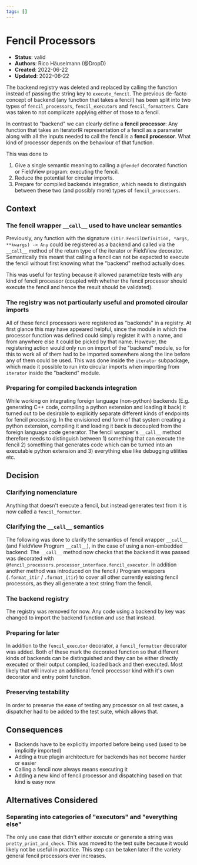 ```yaml
---
tags: []
---
```


# Fencil Processors

- **Status**: valid
- **Authors**: Rico Häuselmann (@DropD)
- **Created**: 2022-06-22
- **Updated**: 2022-06-22

The backend registry was deleted and replaced by calling the function instead of passing the string key to `execute_fencil`. The previous de-facto concept of backend (any function that takes a fencil) has been split into two types of `fencil_processors`, `fencil_executors` and `fencil_formatters`. Care was taken to not complicate applying either of those to a fencil.

In contrast to "backend" we can clearly define a **fencil processor**: Any function that takes an IteratorIR representation of a fencil as a parameter along with all the inputs needed to call the fencil is a **fencil processor**. What kind of processor depends on the behaviour of that function.

This was done to 

1. Give a single semantic meaning to calling a `@fendef` decorated function or FieldView program: executing the fencil.
1. Reduce the potential for circular imports.
1. Prepare for compiled backends integration, which needs to distinguish between these two (and possibly more) types of `fencil_processors`.

## Context

### The fencil wrapper `__call__` used to have unclear semantics
Previously, any function with the signature `(itir.FencilDefinition, *args, **kwargs) -> Any` could be registered as a backend and called via the `__call__` method of the return type of the iterator or FieldView decorator. Semantically this meant that calling a fencil can not be expected to execute the fencil without first knowing what the "backend" method actually does.

This was useful for testing because it allowed parametrize tests with any kind of fencil processor (coupled with whether the fencil processor should execute the fencil and hence the result should be validated).

### The registry was not particularly useful and promoted circular imports
All of these fencil processors were registered as "backends" in a registry. At first glance this may have appeared helpful, since the module in which the processor function was defined could simply register it with a name, and from anywhere else it could be picked by that name. However, the registering action would only run on import of the "backend" module, so for this to work all of them had to be imported somewhere along the line before any of them could be used. This was done inside the `iterator` subpackage, which made it possible to run into circular imports when importing from `iterator` inside the "backend" module.

### Preparing for compiled backends integration
While working on integrating foreign language (non-python) backends (E.g. generating C++ code, compiling a python extension and loading it back) it turned out to be desirable to explicitly separate different kinds of endpoints for fencil processing. In the envisioned end form of that system creating a python extension, compiling it and loading it back is decoupled from the foreign language code generator. The fencil wrapper's `__call__` method therefore needs to distinguish between 1) something that can execute the fencil 2) something that generates code which can be turned into an executable python extension and 3) everything else like debugging utilities etc.

## Decision

### Clarifying nomenclature
Anything that doesn't execute a fencil, but instead generates text from it is now called a `fencil_formatter`.



### Clarifying the `__call__` semantics
The following was done to clarify the semantics of fencil wrapper `__call__` (and FieldView Program `__call__`), in the case of using a non-embedded backend: The `__call__` method now checks that the backend it was passed was decorated with `@fencil_processors.processor_interface.fencil_executor`. In addition another method was introduced on the fencil / Program wrappers (`.format_itir` / `.format_itir`) to cover all other currently existing fencil processors, as they all generate a text string from the fencil.

### The backend registry
The registry was removed for now. Any code using a backend by key was changed to import the backend function and use that instead.

### Preparing for later
In addition to the `fencil_executor` decorator, a `fencil_formatter` decorator was added. Both of these mark the decorated function so that different kinds of backends can be distinguished and they can be either directly executed or their output compiled, loaded back and then executed. Most likely that will involve an additional fencil processor kind with it's own decorator and entry point function.

### Preserving testability
In order to preserve the ease of testing any processor on all test cases, a dispatcher had to be added to the test suite, which allows that.

## Consequences

* Backends have to be explicitly imported before being used (used to be implicitly imported)
* Adding a true plugin architecture for backends has not become harder or easier
* Calling a fencil now always means executing it
* Adding a new kind of fencil processor and dispatching based on that kind is easy now


## Alternatives Considered

### Separating into categories of "executors" and "everything else"

The only use case that didn't either execute or generate a string was `pretty_print_and_check`. This was moved to the test suite because it would likely not be useful in practice. This step can be taken later if the variety general fencil processors ever increases.
